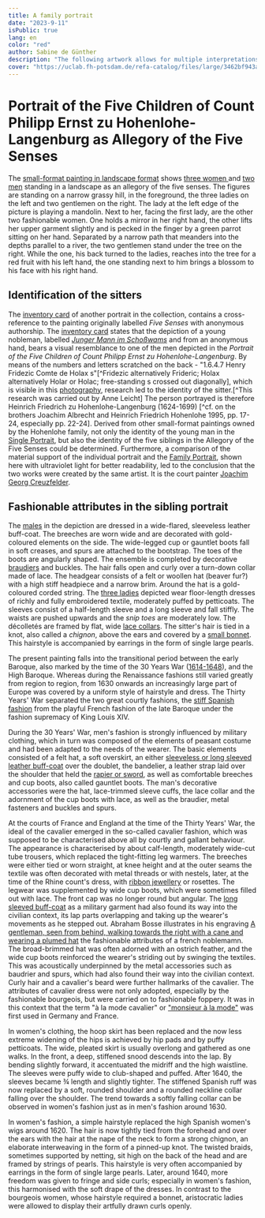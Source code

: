 ```yaml
---
title: A family portrait
date: "2023-9-11"
isPublic: true
lang: en
color: "red"
author: Sabine de Günther
description: "The following artwork allows for multiple interpretations and perspectives: At first sight it depicts three fashionable young ladies and two gentlemen in an idyllic landscape in a temperate zone. Each of the people portrayed has an attribute attached to it, such as a bird or a mirror. These signs refer to the five human senses – taste, smell, sight, hearing and touch – one of the most varied and appealing themes in European painting. At the same time the artwork is also a family portrait of five siblings of a family from the northeast of Baden-Württemberg, formerly the principality of the House of Hohenlohe. Furthermore it depicts the fashion of the time of the 30 years war in Germany."
cover: "https://uclab.fh-potsdam.de/refa-catalog/files/large/3462bf943aaa761056dba91c89a90652c4833aaf.jpg"
---
```


# Portrait of the Five Children of Count Philipp Ernst zu Hohenlohe-Langenburg as Allegory of the Five Senses
The [small-format painting in landscape format](item/159) shows [three women ](media/45744) and [two men](media/1628) standing in a landscape as an allegory of the five senses. The figures are standing on a narrow grassy hill, in the foreground, the three ladies on the left and two gentlemen on the right. The lady at the left edge of the picture is playing a mandolin. Next to her, facing the first lady, are the other two fashionable women. One holds a mirror in her right hand, the other lifts her upper garment slightly and is pecked in the finger by a green parrot sitting on her hand. Separated by a narrow path that meanders into the depths parallel to a river, the two gentlemen stand under the tree on the right. While the one, his back turned to the ladies, reaches into the tree for a red fruit with his left hand, the one standing next to him brings a blossom to his face with his right hand.

## Identification of the sitters
The [inventory card](media/1602) of another portrait in the collection, contains a cross-reference to the painting originally labelled *Five Senses* with anonymous authorship. The [inventory card](media/3777) states that the depiction of a young nobleman, labelled *[Junger Mann im Schoßwams](item/607)* and from an anonymous hand, bears a visual resemblance to one of the men depicted in the *Portrait of the Five Children of Count Philipp Ernst zu Hohenlohe-Langenburg*. 
By means of the numbers and letters scratched on the back - "1.6.4.7 Henry Fridezic Comte de Holax s"[^Fridezic alternatively Frideric; Holax alternatively Holar or Holac; free-standing s crossed out diagonally], which is visible in this [photography](media/3776), research led to the identity of the sitter.[^This research was carried out by Anne Leicht] The person portrayed is therefore Heinrich Friedrich zu Hohenlohe-Langenburg (1624-1699) [^cf. on the brothers Joachim Albrecht and Heinrich Friedrich Hohenlohe 1995, pp. 17-24, especially pp. 22-24]. Derived from other small-format paintings owned by the Hohenlohe family, not only the identity of the young man in the [Single Portrait](item/607), but also the identity of the five siblings in the Allegory of the Five Senses could be determined. Furthermore, a comparison of the material support of the individual portrait and the [Family Portrait](media/1560), shown here with ultraviolet light for better readability, led to the conclusion that the two works were created by the same artist. It is the court painter [Joachim Georg Creuzfelder](item/9350).

## Fashionable attributes in the sibling portrait
The [males](media/1628) in the depiction are dressed in a wide-flared, sleeveless leather buff-coat. The breeches are worn wide and are decorated with gold-coloured elements on the side. The wide-legged cup or gauntlet boots fall in soft creases, and spurs are attached to the bootstrap. The toes of the boots are angularly shaped. The ensemble is completed by decorative [braudiers](item/10426) and buckles. The hair falls open and curly over a turn-down collar made of lace. The headgear consists of a felt or woollen hat (beaver fur?) with a high stiff headpiece and a narrow brim. Around the hat is a gold-coloured corded string. 
The [three ladies](media/45744) depicted wear floor-length dresses of richly and fully embroidered textile, moderately puffed by petticoats. The sleeves consist of a half-length sleeve and a long sleeve and fall stiffly. The waists are pushed upwards and the *snip toes* are moderately low. The décolletés are framed by flat, wide [lace collars](item/10427). The sitter's hair is tied in a knot, also called a *chignon*, above the ears and covered by a [small bonnet](item/10421). This hairstyle is accompanied by earrings in the form of single large pearls.

The present painting falls into the transitional period between the early Baroque, also marked by the time of the 30 Years War ([1614-1648](set/48310)), and the High Baroque. Whereas during the Renaissance fashions still varied greatly from region to region, from 1630 onwards an increasingly large part of Europe was covered by a uniform style of hairstyle and dress. The Thirty Years' War separated the two great courtly fashions, the [stiff Spanish fashion](set/48311) from the playful French fashion of the late Baroque under the fashion supremacy of King Louis XIV.

During the 30 Years' War, men's fashion is strongly influenced by military clothing, which in turn was composed of the elements of peasant costume and had been adapted to the needs of the wearer. The basic elements consisted of a felt hat, a soft overskirt, an either [sleeveless or long sleeved leather buff-coat](set/45248) over the doublet, the bandelier, a leather strap laid over the shoulder that held the [rapier or sword](item/10290), as well as comfortable breeches and cup boots, also called gauntlet boots. The man's decorative accessories were the hat, lace-trimmed sleeve cuffs, the lace collar and the adornment of the cup boots with lace, as well as the braudier, metal fasteners and buckles and spurs.

At the courts of France and England at the time of the Thirty Years' War, the ideal of the cavalier emerged in the so-called cavalier fashion, which was supposed to be characterised above all by courtly and gallant behaviour. The appearance is characterised by about calf-length, moderately wide-cut tube trousers, which replaced the tight-fitting leg warmers. The breeches were either tied or worn straight, at knee height and at the outer seams the textile was often decorated with metal threads or with nestels, later, at the time of the Rhine count's dress, with [ribbon jewellery](item/353) or rosettes. The legwear was supplemented by wide cup boots, which were sometimes filled out with lace. The front cap was no longer round but angular. 
The [long sleeved buff-coat](set/45248) as a military garment had also found its way into the civilian context, its lap parts overlapping and taking up the wearer's movements as he stepped out. Abraham Bosse illustrates in his engraving [A gentleman, seen from behind, walking towards the right with a cane and wearing a plumed hat](item/25436) the fashionable attributes of a french noblemamn. The broad-brimmed hat was often adorned with an ostrich feather, and the wide cup boots reinforced the wearer's striding out by swinging the textiles. This was acoustically underpinned by the metal accessories such as baudrier and spurs, which had also found their way into the civilian context. Curly hair and a cavalier's beard were further hallmarks of the cavalier. The attributes of cavalier dress were not only adopted, especially by the fashionable bourgeois, but were carried on to fashionable foppery. It was in this context that the term "à la mode cavalier" or ["monsieur à la mode"](set/48313) was first used in Germany and France.

In women's clothing, the hoop skirt has been replaced and the now less extreme widening of the hips is achieved by hip pads and by puffy petticoats. The wide, pleated skirt is usually overlong and gathered as one walks. In the front, a deep, stiffened snood descends into the lap. By bending slightly forward, it accentuated the midriff and the high waistline. 
The sleeves were puffy wide to club-shaped and puffed. After 1640, the sleeves became ¾ length and slightly tighter. The stiffened Spanish ruff was now replaced by a soft, rounded shoulder and a rounded neckline collar falling over the shoulder. The trend towards a softly falling collar can be observed in women's fashion just as in men's fashion around 1630.

In women's fashion, a simple hairstyle replaced the high Spanish women's wigs around 1620. The hair is now tightly tied from the forehead and over the ears with the hair at the nape of the neck to form a strong chignon, an elaborate interweaving in the form of a pinned-up knot. The twisted braids, sometimes supported by netting, sit high on the back of the head and are framed by strings of pearls. This hairstyle is very often accompanied by earrings in the form of single large pearls. Later, around 1640, more freedom was given to fringe and side curls; especially in women's fashion, this harmonised with the soft drape of the dresses. In contrast to the bourgeois women, whose hairstyle required a bonnet, aristocratic ladies were allowed to display their artfully drawn curls openly.

